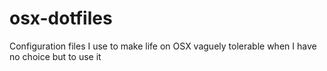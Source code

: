 # osx-dotfiles
Configuration files I use to make life on OSX vaguely tolerable when I have no choice but to use it
